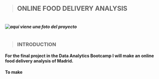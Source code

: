 #

>## **ONLINE FOOD DELIVERY ANALYSIS**
# 

#####  ![aquí viene una foto del proyecto]()
# 

>### **INTRODUCTION**

#### For the final project in the Data Analytics Bootcamp I will make an online food delivery analysis of Madrid.

#### To make